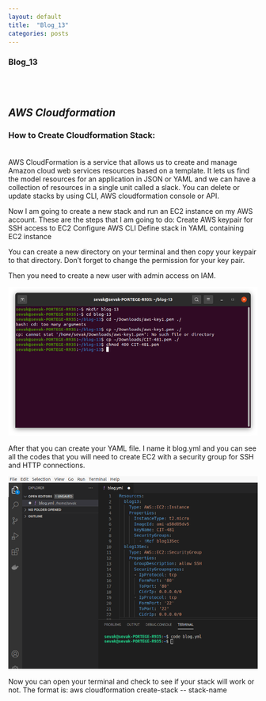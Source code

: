 ```yaml
---
layout: default
title:  "Blog_13"
categories: posts
---
```


### Blog_13
<br><br>


## *AWS Cloudformation*<br>


### How to Create Cloudformation Stack:<br><br>


AWS CloudFormation is a service that allows us to create and manage Amazon cloud web services resources based on a template. It lets us find the model resources for an application in JSON or YAML and we can have a collection of resources in a single unit called a slack.
You can delete or update stacks by using CLI, AWS cloudformation console or API.


Now I am going to create a new stack and run an EC2 instance on my AWS account. 
These are the steps that I am going to do:
Create AWS keypair for SSH access to EC2
Configure AWS CLI
Define stack in YAML containing EC2 instance

You can create a new directory on your terminal and then copy your keypair to that directory.
Don’t forget to change the permission for your key pair.

Then you need to create a new user with admin access on IAM.

![image](https://raw.githubusercontent.com/sevakZ/sevakZ.github.io/master/docs/_image/blog13-1.png)<br> 


After that you can create your YAML file. I name it blog.yml and you can see all the codes that you will need to create EC2 with a security group for SSH and HTTP connections.

![image](https://raw.githubusercontent.com/sevakZ/sevakZ.github.io/master/docs/_image/blog13-2.png)<br> 

Now you can open your terminal and check to see if your stack will work or not. The format is:
aws cloudformation create-stack -- stack-name
